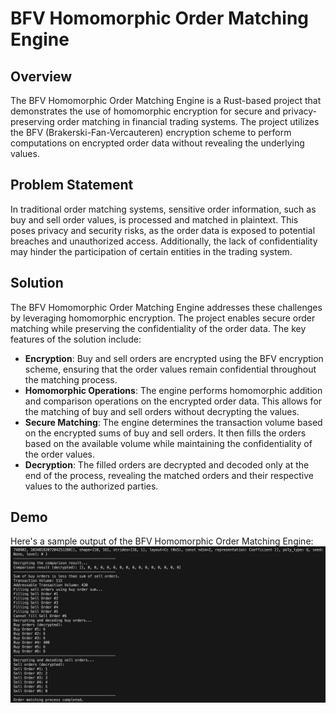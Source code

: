 # BFV Homomorphic Order Matching Engine

## Overview
The BFV Homomorphic Order Matching Engine is a Rust-based project that demonstrates the use of homomorphic encryption for secure and privacy-preserving order matching in financial trading systems. The project utilizes the BFV (Brakerski-Fan-Vercauteren) encryption scheme to perform computations on encrypted order data without revealing the underlying values.

## Problem Statement
In traditional order matching systems, sensitive order information, such as buy and sell order values, is processed and matched in plaintext. This poses privacy and security risks, as the order data is exposed to potential breaches and unauthorized access. Additionally, the lack of confidentiality may hinder the participation of certain entities in the trading system.

## Solution
The BFV Homomorphic Order Matching Engine addresses these challenges by leveraging homomorphic encryption. The project enables secure order matching while preserving the confidentiality of the order data. The key features of the solution include:

- **Encryption**: Buy and sell orders are encrypted using the BFV encryption scheme, ensuring that the order values remain confidential throughout the matching process.
- **Homomorphic Operations**: The engine performs homomorphic addition and comparison operations on the encrypted order data. This allows for the matching of buy and sell orders without decrypting the values.
- **Secure Matching**: The engine determines the transaction volume based on the encrypted sums of buy and sell orders. It then fills the orders based on the available volume while maintaining the confidentiality of the order values.
- **Decryption**: The filled orders are decrypted and decoded only at the end of the process, revealing the matched orders and their respective values to the authorized parties.

## Demo
Here's a sample output of the BFV Homomorphic Order Matching Engine:
![alt text](demo.png)